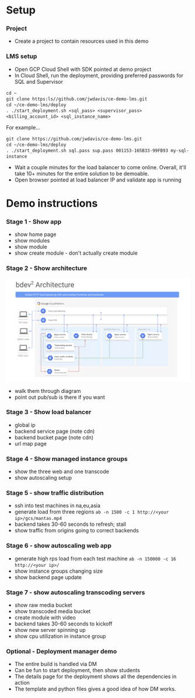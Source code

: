 # Setup

### Project
* Create a project to contain resources used in this demo

### LMS setup
* Open GCP Cloud Shell with SDK pointed at demo project
* In Cloud Shell, run the deployment, providing preferred passwords for SQL and Supervisor
```
cd ~
git clone https:ls//github.com/jwdavis/ce-demo-lms.git
cd ~/ce-demo-lms/deploy
. ./start_deployment.sh <sql_pass> <supervisor_pass> <billing_account_id> <sql_instance_name>
```
For example...
```
git clone https://github.com/jwdavis/ce-demo-lms.git
cd ~/ce-demo-lms/deploy
. ./start_deployment.sh sql.pass sup.pass 001153-165B33-99FB93 my-sql-instance
```
* Wait a couple minutes for the load balancer to come online. Overall, it'll take 10+ minutes for the entire solution to be demoable.
* Open browser pointed at load balancer IP and validate app is running

# Demo instructions

### Stage 1 - Show app
* show home page
* show modules
* show module
* show create module - don't actually create module

### Stage 2 - Show architecture
![Architecture diagram](./arch.png)
* walk them through diagram
* point out pub/sub is there if you want

### Stage 3 - Show load balancer
* global ip
* backend service page (note cdn)
* backend bucket page (note cdn)
* url map page

### Stage 4 - Show managed instance groups
* show the three web and one transcode
* show autoscaling setup

### Stage 5 - show traffic distribution
* ssh into test machines in na,eu,asia
* generate load from three regions
```ab -n 1500 -c 1 http://<your ip>/gcs/mantas.mp4```
* backend takes 30-60 seconds to refresh; stall
* show traffic from origins going to correct backends

### Stage 6 - show autoscaling web app
* generate high rps load from each test machine
```ab -n 150000 -c 16 http://<your ip>/```
* show instance groups changing size
* show backend page update

### Stage 7 - show autoscaling transcoding servers
* show raw media bucket
* show transcoded media bucket
* create module with video
* backend takes 30-60 seconds to kickoff
* show new server spinning up
* show cpu utilization in instance group

### Optional - Deployment manager demo
* The entire build is handled via DM
* Can be fun to start deployment, then show students
* The details page for the deployment shows all the dependencies in action
* The template and python files gives a good idea of how DM works.

